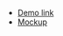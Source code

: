 - [Demo link](https://jka4.github.io/-Uber-Eats-MA-/)
- [Mockup](https://www.figma.com/file/Nzuqhw98XjFYZZJio10qUiEc/Uber-Eats?node-id=0%3A1)
